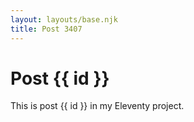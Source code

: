 ```yaml
---
layout: layouts/base.njk
title: Post 3407
---
```


# Post {{ id }}

This is post {{ id }} in my Eleventy project.
